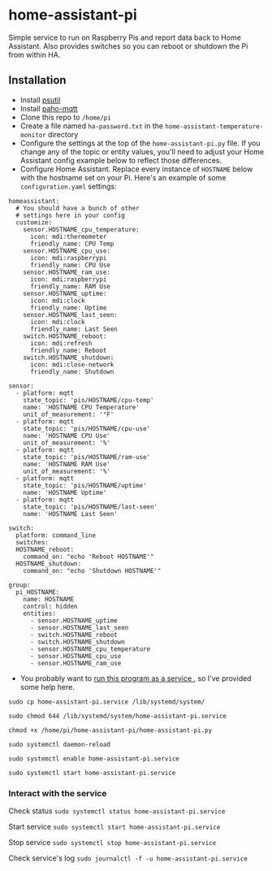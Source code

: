 # home-assistant-pi
Simple service to run on Raspberry Pis and report data back to Home Assistant. Also provides switches so you can reboot or shutdown the Pi from within HA.

## Installation

* Install [psutil](https://pypi.python.org/pypi/psutil)
* Install [paho-mqtt](https://pypi.python.org/pypi/paho-mqtt)
* Clone this repo to `/home/pi`
* Create a file named `ha-password.txt` in the `home-assistant-temperature-monitor` directory
* Configure the settings at the top of the `home-assistant-pi.py` file. If you change any of the topic or entity values, you'll need to adjust your Home Assistant config example below to reflect those differences.
* Configure Home Assistant. Replace every instance of `HOSTNAME` below with the hostname set on your Pi. Here's an example of some `configuration.yaml` settings:
```
homeassistant:
  # You should have a bunch of other
  # settings here in your config
  customize:
    sensor.HOSTNAME_cpu_temperature:
      icon: mdi:thermometer
      friendly_name: CPU Temp
    sensor.HOSTNAME_cpu_use:
      icon: mdi:raspberrypi
      friendly_name: CPU Use
    sensor.HOSTNAME_ram_use:
      icon: mdi:raspberrypi
      friendly_name: RAM Use
    sensor.HOSTNAME_uptime:
      icon: mdi:clock
      friendly_name: Uptime
    sensor.HOSTNAME_last_seen:
      icon: mdi:clock
      friendly_name: Last Seen
	switch.HOSTNAME_reboot:
	  icon: mdi:refresh
	  friendly_name: Reboot
	switch.HOSTNAME_shutdown:
	  icon: mdi:close-network
	  friendly_name: Shutdown

sensor:
  - platform: mqtt
    state_topic: 'pis/HOSTNAME/cpu-temp'
    name: 'HOSTNAME CPU Temperature'
    unit_of_measurement: '°F'
  - platform: mqtt
    state_topic: 'pis/HOSTNAME/cpu-use'
    name: 'HOSTNAME CPU Use'
    unit_of_measurement: '%'
  - platform: mqtt
    state_topic: 'pis/HOSTNAME/ram-use'
    name: 'HOSTNAME RAM Use'
    unit_of_measurement: '%'
  - platform: mqtt
    state_topic: 'pis/HOSTNAME/uptime'
    name: 'HOSTNAME Uptime'
  - platform: mqtt
    state_topic: 'pis/HOSTNAME/last-seen'
    name: 'HOSTNAME Last Seen'

switch:
  platform: command_line
  switches:
  HOSTNAME_reboot:
	command_on: "echo 'Reboot HOSTNAME'"
  HOSTNAME_shutdown:
	command_on: "echo 'Shutdown HOSTNAME'"

group:
  pi_HOSTNAME:
    name: HOSTNAME
    control: hidden
    entities:
	  - sensor.HOSTNAME_uptime
	  - sensor.HOSTNAME_last_seen
	  - switch.HOSTNAME_reboot
	  - switch.HOSTNAME_shutdown
	  - sensor.HOSTNAME_cpu_temperature
	  - sensor.HOSTNAME_cpu_use
	  - sensor.HOSTNAME_ram_use
```
* You probably want to [run this program as a service ](http://www.diegoacuna.me/how-to-run-a-script-as-a-service-in-raspberry-pi-raspbian-jessie/), so I've provided some help here.
```
sudo cp home-assistant-pi.service /lib/systemd/system/

sudo chmod 644 /lib/systemd/system/home-assistant-pi.service

chmod +x /home/pi/home-assistant-pi/home-assistant-pi.py

sudo systemctl daemon-reload

sudo systemctl enable home-assistant-pi.service

sudo systemctl start home-assistant-pi.service
```

### Interact with the service
Check status
`sudo systemctl status home-assistant-pi.service`

Start service
`sudo systemctl start home-assistant-pi.service`

Stop service
`sudo systemctl stop home-assistant-pi.service`

Check service's log
`sudo journalctl -f -u home-assistant-pi.service`
